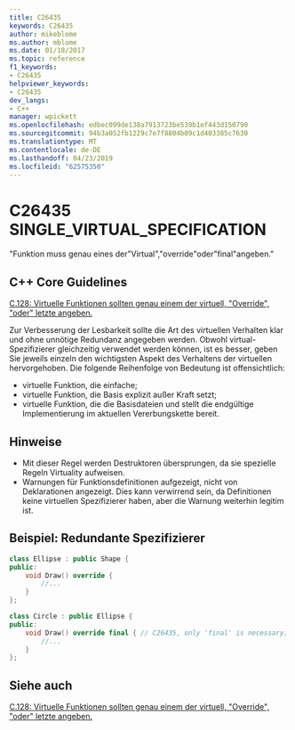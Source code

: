 ```yaml
---
title: C26435
keywords: C26435
author: mikeblome
ms.author: mblome
ms.date: 01/18/2017
ms.topic: reference
f1_keywords:
- C26435
helpviewer_keywords:
- C26435
dev_langs:
- C++
manager: wpickett
ms.openlocfilehash: edbec099de138a7913723be539b1ef443d150790
ms.sourcegitcommit: 94b3a052fb1229c7e7f8804b09c1d403385c7630
ms.translationtype: MT
ms.contentlocale: de-DE
ms.lasthandoff: 04/23/2019
ms.locfileid: "62575350"
---
```

# <a name="c26435-singlevirtualspecification"></a>C26435 SINGLE_VIRTUAL_SPECIFICATION

"Funktion muss genau eines der"Virtual","override"oder"final"angeben."

## <a name="c-core-guidelines"></a>C++ Core Guidelines

[C.128: Virtuelle Funktionen sollten genau einem der virtuell, "Override", "oder" letzte angeben.](https://github.com/isocpp/CppCoreGuidelines/blob/master/CppCoreGuidelines.md)

Zur Verbesserung der Lesbarkeit sollte die Art des virtuellen Verhalten klar und ohne unnötige Redundanz angegeben werden. Obwohl virtual-Spezifizierer gleichzeitig verwendet werden können, ist es besser, geben Sie jeweils einzeln den wichtigsten Aspekt des Verhaltens der virtuellen hervorgehoben. Die folgende Reihenfolge von Bedeutung ist offensichtlich:

- virtuelle Funktion, die einfache;
- virtuelle Funktion, die Basis explizit außer Kraft setzt;
- virtuelle Funktion, die die Basisdateien und stellt die endgültige Implementierung im aktuellen Vererbungskette bereit.

## <a name="notes"></a>Hinweise

- Mit dieser Regel werden Destruktoren übersprungen, da sie spezielle Regeln Virtuality aufweisen.
- Warnungen für Funktionsdefinitionen aufgezeigt, nicht von Deklarationen angezeigt. Dies kann verwirrend sein, da Definitionen keine virtuellen Spezifizierer haben, aber die Warnung weiterhin legitim ist.

## <a name="example-redundant-specifier"></a>Beispiel: Redundante Spezifizierer

```cpp
class Ellipse : public Shape {
public:
    void Draw() override {
        //...
    }
};

class Circle : public Ellipse {
public:
    void Draw() override final { // C26435, only 'final' is necessary.
        //...
    }
};
```

## <a name="see-also"></a>Siehe auch

[C.128: Virtuelle Funktionen sollten genau einem der virtuell, "Override", "oder" letzte angeben.](https://github.com/isocpp/CppCoreGuidelines/blob/master/CppCoreGuidelines.md)